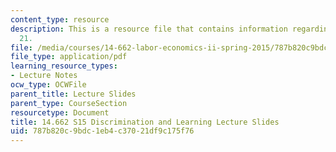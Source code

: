 ```yaml
---
content_type: resource
description: This is a resource file that contains information regarding lecture slide
  21.
file: /media/courses/14-662-labor-economics-ii-spring-2015/787b820c9bdc1eb4c37021df9c175f76_MIT14_662S15_lec_slides21.pdf
file_type: application/pdf
learning_resource_types:
- Lecture Notes
ocw_type: OCWFile
parent_title: Lecture Slides
parent_type: CourseSection
resourcetype: Document
title: 14.662 S15 Discrimination and Learning Lecture Slides
uid: 787b820c-9bdc-1eb4-c370-21df9c175f76
---
```

